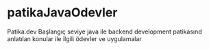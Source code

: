 # patikaJavaOdevler
Patika.dev Başlangıç seviye java ile backend development patikasınd anlatılan konular ile ilgili ödevler ve uygulamalar
